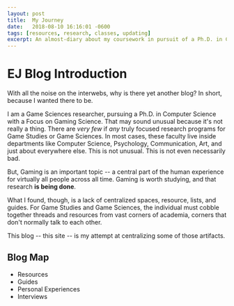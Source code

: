 ```yaml
---
layout: post
title:  My Journey
date:   2018-08-10 16:16:01 -0600
tags: [resources, research, classes, updating]
excerpt: An almost-diary about my coursework in pursuit of a Ph.D. in Computer Software. I am largely engineering my own focus in `Games and Learning Sciences`, so I include additional course and independent study resources.
---
```


# EJ Blog Introduction
With all the noise on the interwebs, why is there yet another blog? In short, because I wanted there to be.

I am a Game Sciences researcher, pursuing a Ph.D. in Computer Science with a Focus on Gaming Science.
That may sound unusual because it's not really a thing. There are *very few* if *any* truly focused research programs for Game Studies or Game Sciences.
In most cases, these faculty live inside departments like Computer Science, Psychology, Communication, Art, and just about everywhere else.
This is not unusual. This is not even necessarily bad.

But, Gaming is an important topic -- a central part of the human experience for virtually all people across all time.
Gaming is worth studying, and that research **is being done**.

What I found, though, is a lack of centralized spaces, resource, lists, and guides.
For Game Studies and Game Sciences, the individual must cobble together threads and resources from vast corners of academia, corners that don't normally talk to each other.

This blog -- this site -- is my attempt at centralizing some of those artifacts.

## Blog Map
- Resources
- Guides
- Personal Experiences
- Interviews
